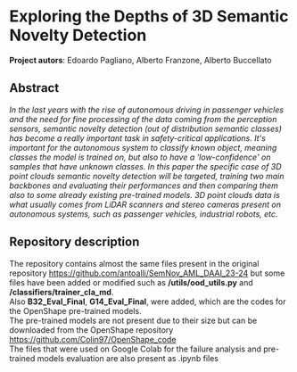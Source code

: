 # Exploring the Depths of 3D Semantic Novelty Detection

**Project autors**: Edoardo Pagliano, Alberto Franzone, Alberto Buccellato

## Abstract 
_In the last years with the rise of autonomous driving in passenger vehicles and the need for fine processing of the 
data coming from the perception sensors, semantic novelty detection (out of distribution semantic classes) has become a really 
important task in safety-critical applications. It's important for the autonomous system to classify known object, meaning classes 
the model is trained on, but also to have a 'low-confidence' on samples that have unknown classes. In this paper the specific case of 
3D point clouds semantic novelty detection will be targeted, training two main backbones and evaluating their performances and then comparing 
them also to some already existing pre-trained models. 3D point clouds data is what usually comes from LiDAR scanners and stereo cameras present 
on autonomous systems, such as passenger vehicles, industrial robots, etc._

## Repository description

The repository contains almost the same files present in the original repository https://github.com/antoalli/SemNov_AML_DAAI_23-24 but some files have been added or 
modified such as **/utils/ood_utils.py** and **/classifiers/trainer_cla_md**.<br> 
Also **B32_Eval_Final**, **G14_Eval_Final**, were added, which are the codes for the OpenShape pre-trained models. <br>
The pre-trained models are not present due to their size but can be downloaded from the OpenShape repository https://github.com/Colin97/OpenShape_code <br>
The files that were used on Google Colab for the failure analysis and pre-trained models evaluation are also present as .ipynb files


